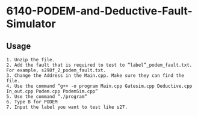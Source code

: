 # 6140-PODEM-and-Deductive-Fault-Simulator

## Usage
    1. Unzip the file.
    2. Add the fault that is required to test to “label”_podem_fault.txt. For example, s298f_2_podem_fault.txt.
    3. Change the Address in the Main.cpp. Make sure they can find the file.
    4. Use the command “g++ -o program Main.cpp Gatesim.cpp Deductive.cpp In_out.cpp Podem.cpp PodemSim.cpp”
    5. Use the command “./program“
    6. Type B for PODEM
    7. Input the label you want to test like s27.
